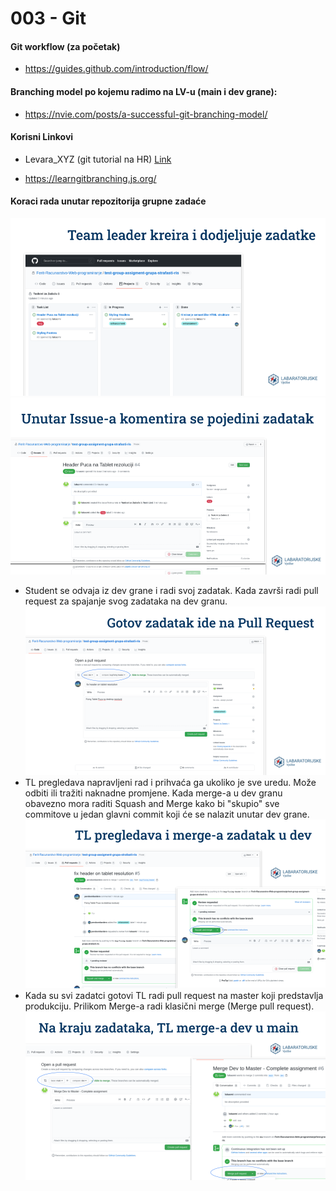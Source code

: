 # 003 - Git

#### Git workflow (za početak)

- https://guides.github.com/introduction/flow/

#### Branching model po kojemu radimo na LV-u (main i dev grane): 

- https://nvie.com/posts/a-successful-git-branching-model/

#### Korisni Linkovi

- Levara_XYZ (git tutorial na HR) [Link](https://www.youtube.com/watch?v=a0fgOeEpE74&list=PLDKea8VEeLQNtn__lG_TDqwhlGhoutWym&index=1)

- https://learngitbranching.js.org/

#### Koraci rada unutar repozitorija grupne zadaće

![1](./slike/1.png)
![2](./slike/2.png)
- Student se odvaja iz dev grane i radi svoj zadatak. Kada završi radi pull request za spajanje svog zadataka na dev granu.
![3](./slike/3.png)
- TL pregledava napravljeni rad i prihvaća ga ukoliko je sve uredu. Može odbiti ili tražiti naknadne promjene. Kada merge-a u dev granu obavezno mora raditi Squash and Merge kako bi "skupio" sve commitove u jedan glavni commit koji će se nalazit unutar dev grane.
![4](./slike/4.png)
- Kada su svi zadatci gotovi TL radi pull request na master koji predstavlja produkciju. Prilikom Merge-a radi klasični merge (Merge pull request).
![5](./slike/5.png)